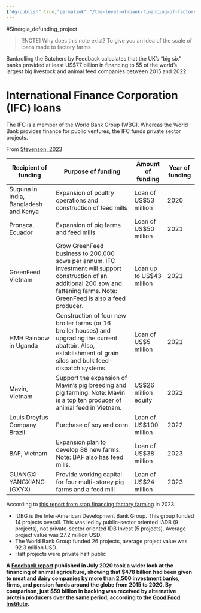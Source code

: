 ```yaml
---
{"dg-publish":true,"permalink":"/the-level-of-bank-financing-of-factory-farming/","created":"2025-03-18T11:23:15.558+00:00","updated":"2025-09-29T00:29:10.808+01:00"}
---
```


#Sinergia_defunding_project 


> [!NOTE] Why does this note exist?
> To give you an idea of the scale of loans made to factory farms


Bankrolling the Butchers by Feedback calculates that the UK’s “big six” banks provided at least US$77 billion in financing to 55 of the world’s largest big livestock and animal feed companies between 2015 and 2022.

# International Finance Corporation (IFC) loans
The IFC is a member of the World Bank Group (WBG). Whereas the World Bank provides finance for public ventures, the IFC funds private sector projects.

From [Stevenson, 2023](https://scholar.google.com/scholar_url?url=https://library.oapen.org/bitstream/handle/20.500.12657/93134/1/9781040152546.pdf%23page%3D224&hl=en&sa=T&oi=gsb-ggp&ct=res&cd=0&d=10624121865266121480&ei=_6DZZ774M5uw6rQP27yHsAU&scisig=AFWwaeYAy5B89E0WimPNYTewwVbv)

| Recipient of funding                  | Purpose of funding                                                                                                                                                                 | Amount of funding        | Year of funding |
| ------------------------------------- | ---------------------------------------------------------------------------------------------------------------------------------------------------------------------------------- | ------------------------ | --------------- |
| Suguna in India, Bangladesh and Kenya | Expansion of poultry operations and construction of feed mills                                                                                                                     | Loan of US$53 million    | 2020            |
| Pronaca, Ecuador                      | Expansion of pig farms and feed mills                                                                                                                                              | Loan of US$50 million    | 2021            |
| GreenFeed Vietnam                     | Grow GreenFeed business to 200,000 sows per annum. IFC investment will support construction of an additional 200 sow and fattening farms. Note: GreenFeed is also a feed producer. | Loan up to US$43 million | 2021            |
| HMH Rainbow in Uganda                 | Construction of four new broiler farms (or 16 broiler houses) and upgrading the current abattoir. Also, establishment of grain silos and bulk feed-dispatch systems                | Loan of US$5 million     | 2021            |
| Mavin, Vietnam                        | Support the expansion of Mavin’s pig breeding and pig farming. Note: Mavin is a top ten producer of animal feed in Vietnam.                                                        | US$26 million equity     | 2022            |
| Louis Dreyfus Company Brazil          | Purchase of soy and corn                                                                                                                                                           | Loan of US$100 million   | 2022            |
| BAF, Vietnam                          | Expansion plan to develop 88 new farms. Note: BAF also has feed mills.                                                                                                             | Loan of US$38 million    | 2023            |
| GUANGXI YANGXIANG (GXYX)              | Provide working capital for four multi-storey pig farms and a feed mill                                                                                                            | Loan of US$24 million    | 2023            |

According to [this report from stop financing factory farming](https://stopfinancingfactoryfarming.com/app/uploads/2024/10/eng-white-paper-a4-imprimible.pdf) in 2023:
- IDBG is the Inter-American Development Bank Group. This group funded 14 projects overall. This was led by public-sector oriented IADB (9 projects), not private-sector oriented IDB Invest (5 projects). Average project value was 27.2 million USD.
- The World Bank Group funded 26 projects, average project value was 92.3 million USD.
- Half projects were private half public


**A [Feedback report](https://feedbackglobal.org/butchering-the-planet/) published in July 2020 took a wider look at the financing of animal agriculture, showing that $478 billion had been given to meat and dairy companies by more than 2,500 investment banks, firms, and pension funds around the globe from 2015 to 2020. By comparison, just $59 billion in backing was received by alternative protein producers over the same period, according to the [Good Food Institute](https://gfi.org/blog/2020-state-of-the-industry-highlights/).**